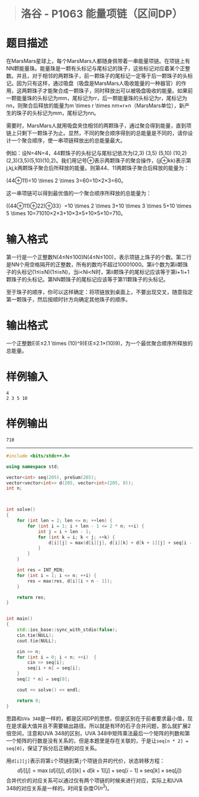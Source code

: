 > # 洛谷 - P1063 能量项链（区间DP）

# 题目描述

在MarsMars星球上，每个MarsMars人都随身佩带着一串能量项链。在项链上有NN颗能量珠。能量珠是一颗有头标记与尾标记的珠子，这些标记对应着某个正整数。并且，对于相邻的两颗珠子，前一颗珠子的尾标记一定等于后一颗珠子的头标记。因为只有这样，通过吸盘（吸盘是MarsMars人吸收能量的一种器官）的作用，这两颗珠子才能聚合成一颗珠子，同时释放出可以被吸盘吸收的能量。如果前一颗能量珠的头标记为mm，尾标记为rr，后一颗能量珠的头标记为r，尾标记为nn，则聚合后释放的能量为m \times r \times nm×r×n（MarsMars单位），新产生的珠子的头标记为mm，尾标记为nn。

需要时，MarsMars人就用吸盘夹住相邻的两颗珠子，通过聚合得到能量，直到项链上只剩下一颗珠子为止。显然，不同的聚合顺序得到的总能量是不同的，请你设计一个聚合顺序，使一串项链释放出的总能量最大。

例如：设N=4N=4，44颗珠子的头标记与尾标记依次为(2,3) (3,5) (5,10) (10,2)(2,3)(3,5)(5,10)(10,2)。我们用记号⊕表示两颗珠子的聚合操作，(jj⊕kk)表示第j,kj,k两颗珠子聚合后所释放的能量。则第44、11两颗珠子聚合后释放的能量为：

(44⊕11)=10 \times 2 \times 3=60=10×2×3=60。

这一串项链可以得到最优值的一个聚合顺序所释放的总能量为：

((44⊕11)⊕22)⊕33）=10 \times 2 \times 3+10 \times 3 \times 5+10 \times 5 \times 10=71010×2×3+10×3×5+10×5×10=710。

# 输入格式

第一行是一个正整数N(4≤N≤100)N(4≤N≤100)，表示项链上珠子的个数。第二行是NN个用空格隔开的正整数，所有的数均不超过10001000。第ii个数为第ii颗珠子的头标记(1≤i≤N)(1≤i≤N)，当i<Ni<N时，第ii颗珠子的尾标记应该等于第i+1i+1颗珠子的头标记。第NN颗珠子的尾标记应该等于第11颗珠子的头标记。

至于珠子的顺序，你可以这样确定：将项链放到桌面上，不要出现交叉，随意指定第一颗珠子，然后按顺时针方向确定其他珠子的顺序。

# 输出格式

一个正整数E(E≤2.1 \times (10)^9)E(E≤2.1×(10)9)，为一个最优聚合顺序所释放的总能量。

# 样例输入

```
4
2 3 5 10
```

# 样例输出

```
710
```

---

```c++
#include <bits/stdc++.h>

using namespace std;

vector<int> seq(205), preSum(205);
vector<vector<int>> d(205, vector<int>(205, 0));
int n;



int solve()
{
	for (int len = 2; len <= n; ++len) {
		for (int i = 1; i + len - 1 <= 2 * n; ++i) {
			int j = i + len - 1;
			for (int k = i; k < j; ++k) {
				d[i][j] = max(d[i][j], d[i][k] + d[k + 1][j] + seq[i - 1] * seq[k] * seq[j]);
			}
		}
	}

	int res = INT_MIN;
	for (int i = 1; i <= n; ++i) {
		res = max(res, d[i][i + n - 1]);
	}

	return res;
}


int main()
{
	std::ios_base::sync_with_stdio(false);
	cin.tie(NULL);
	cout.tie(NULL);

	cin >> n;
	for (int i = 0; i < n; ++i)  {
		cin >> seq[i];
		seq[i + n] = seq[i];
	}
	seq[2 * n] = seq[0];

	cout << solve() << endl;

	return 0;
}
```

思路和`UVa 348`是一样的，都是区间DP的思想，但是区别在于前者要求最小值，现在是求最大值并且不需要输出路径。所以就是有环的石子合并问题，那么就扩展2倍空间，注意和UVA 348的区别，UVA 348中矩阵乘法最后一个矩阵的列数和第一个矩阵的行数是没有关系的，但是本题里是存在关联的，于是让`seq[n * 2] = seq[0]`，保证了拆分后正确的对应关系。

用`d[i][j]`表示将第`i`个项链到第`j`个项链合并的代价，状态转移方程：
$$
d[i][j] = \max(d[i][j], d[i][k] + d[k+1][j] + \text{seq}[i-1] \times \text{seq}[k] \times \text{seq}[j])
$$
合并代价的对应关系可以通过仅有两个项链的时候来进行对应，实际上和UVA 348的对应关系是一样的。时间复杂度$O(n^3)$。

